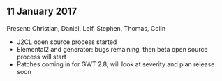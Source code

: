 ## 11 January 2017

Present: Christian, Daniel, Leif, Stephen, Thomas, Colin

* J2CL open source process started
* Elemental2 and generator: bugs remaining, then beta open source process will start
* Patches coming in for GWT 2.8, will look at severity and plan release soon
